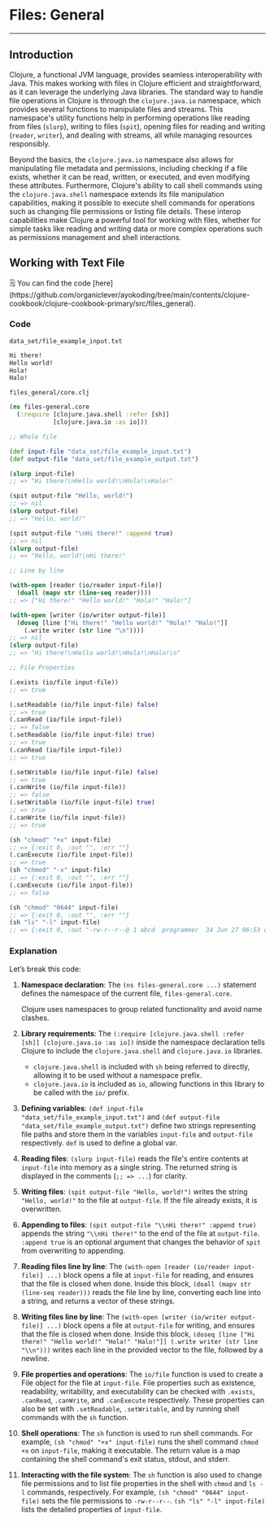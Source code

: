 # Files: General

---

## Introduction

Clojure, a functional JVM language, provides seamless interoperability with Java. This makes working with files in Clojure efficient and straightforward, as it can leverage the underlying Java libraries. The standard way to handle file operations in Clojure is through the `clojure.java.io` namespace, which provides several functions to manipulate files and streams. This namespace's utility functions help in performing operations like reading from files (`slurp`), writing to files (`spit`), opening files for reading and writing (`reader`, `writer`), and dealing with streams, all while managing resources responsibly.

Beyond the basics, the `clojure.java.io` namespace also allows for manipulating file metadata and permissions, including checking if a file exists, whether it can be read, written, or executed, and even modifying these attributes. Furthermore, Clojure's ability to call shell commands using the `clojure.java.shell` namespace extends its file manipulation capabilities, making it possible to execute shell commands for operations such as changing file permissions or listing file details. These interop capabilities make Clojure a powerful tool for working with files, whether for simple tasks like reading and writing data or more complex operations such as permissions management and shell interactions.

## Working with Text File

<aside>
🗒️ You can find the code [here](https://github.com/organiclever/ayokoding/tree/main/contents/clojure-cookbook/clojure-cookbook-primary/src/files_general).

</aside>

### Code

`data_set/file_example_input.txt`

```clojure
Hi there!
Hello world!
Hola!
Halo!
```

`files_general/core.clj`

```clojure
(ns files-general.core
  (:require [clojure.java.shell :refer [sh]]
            [clojure.java.io :as io]))

;; Whole file

(def input-file "data_set/file_example_input.txt")
(def output-file "data_set/file_example_output.txt")

(slurp input-file)
;; => "Hi there!\nHello world!\nHola!\nHalo!"

(spit output-file "Hello, world!")
;; => nil
(slurp output-file)
;; => "Hello, world!"

(spit output-file "\nHi there!" :append true)
;; => nil
(slurp output-file)
;; => "Hello, world!\nHi there!"

;; Line by line

(with-open [reader (io/reader input-file)]
  (doall (mapv str (line-seq reader))))
;; => ["Hi there!" "Hello world!" "Hola!" "Halo!"]

(with-open [writer (io/writer output-file)]
  (doseq [line ["Hi there!" "Hello world!" "Hola!" "Halo!"]]
    (.write writer (str line "\n"))))
;; => nil
(slurp output-file)
;; => "Hi there!\nHello world!\nHola!\nHalo!\n"

;; File Properties

(.exists (io/file input-file))
;; => true

(.setReadable (io/file input-file) false)
;; => true
(.canRead (io/file input-file))
;; => false
(.setReadable (io/file input-file) true)
;; => true
(.canRead (io/file input-file))
;; => true

(.setWritable (io/file input-file) false)
;; => true
(.canWrite (io/file input-file))
;; => false
(.setWritable (io/file input-file) true)
;; => true
(.canWrite (io/file input-file))
;; => true

(sh "chmod" "+x" input-file)
;; => {:exit 0, :out "", :err ""}
(.canExecute (io/file input-file))
;; => true
(sh "chmod" "-x" input-file)
;; => {:exit 0, :out "", :err ""}
(.canExecute (io/file input-file))
;; => false

(sh "chmod" "0644" input-file)
;; => {:exit 0, :out "", :err ""}
(sh "ls" "-l" input-file)
;; => {:exit 0, :out "-rw-r--r--@ 1 abcd  programmer  34 Jun 27 06:53 data_set/file_example_input.txt\n", :err ""}
```

### Explanation

Let’s break this code:

1. **Namespace declaration**: The `(ns files-general.core ...)` statement defines the namespace of the current file, `files-general.core`.

   Clojure uses namespaces to group related functionality and avoid name clashes.

2. **Library requirements**: The `(:require [clojure.java.shell :refer [sh]] [clojure.java.io :as io])` inside the namespace declaration tells Clojure to include the `clojure.java.shell` and `clojure.java.io` libraries.
   - `clojure.java.shell` is included with `sh` being referred to directly, allowing it to be used without a namespace prefix.
   - `clojure.java.io` is included as `io`, allowing functions in this library to be called with the `io/` prefix.
3. **Defining variables**: `(def input-file "data_set/file_example_input.txt")` and `(def output-file "data_set/file_example_output.txt")` define two strings representing file paths and store them in the variables `input-file` and `output-file` respectively. `def` is used to define a global var.
4. **Reading files**: `(slurp input-file)` reads the file's entire contents at `input-file` into memory as a single string. The returned string is displayed in the comments (`;; => ...`) for clarity.
5. **Writing files**: `(spit output-file "Hello, world!")` writes the string `"Hello, world!"` to the file at `output-file`. If the file already exists, it is overwritten.
6. **Appending to files**: `(spit output-file "\\nHi there!" :append true)` appends the string `"\\nHi there!"` to the end of the file at `output-file`. `:append true` is an optional argument that changes the behavior of `spit` from overwriting to appending.
7. **Reading files line by line**: The `(with-open [reader (io/reader input-file)] ...)` block opens a file at `input-file` for reading, and ensures that the file is closed when done. Inside this block, `(doall (mapv str (line-seq reader)))` reads the file line by line, converting each line into a string, and returns a vector of these strings.
8. **Writing files line by line**: The `(with-open [writer (io/writer output-file)] ...)` block opens a file at `output-file` for writing, and ensures that the file is closed when done. Inside this block, `(doseq [line ["Hi there!" "Hello world!" "Hola!" "Halo!"]] (.write writer (str line "\\n")))` writes each line in the provided vector to the file, followed by a newline.
9. **File properties and operations**: The `io/file` function is used to create a File object for the file at `input-file`. File properties such as existence, readability, writability, and executability can be checked with `.exists`, `.canRead`, `.canWrite`, and `.canExecute` respectively. These properties can also be set with `.setReadable`, `.setWritable`, and by running shell commands with the `sh` function.
10. **Shell operations**: The `sh` function is used to run shell commands. For example, `(sh "chmod" "+x" input-file)` runs the shell command `chmod +x` on `input-file`, making it executable. The return value is a map containing the shell command's exit status, stdout, and stderr.
11. **Interacting with the file system**: The `sh` function is also used to change file permissions and to list file properties in the shell with `chmod` and `ls -l` commands, respectively. For example, `(sh "chmod" "0644" input-file)` sets the file permissions to `-rw-r--r--`. `(sh "ls" "-l" input-file)` lists the detailed properties of `input-file`.
